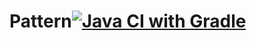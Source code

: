 # Pattern[![Java CI with Gradle](https://github.com/ElenaSergeevnaKhot/Pattern/actions/workflows/gradle.yml/badge.svg)](https://github.com/ElenaSergeevnaKhot/Pattern/actions/workflows/gradle.yml)

